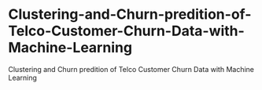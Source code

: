 # Clustering-and-Churn-predition-of-Telco-Customer-Churn-Data-with-Machine-Learning
Clustering and Churn predition of Telco Customer Churn Data with Machine Learning
